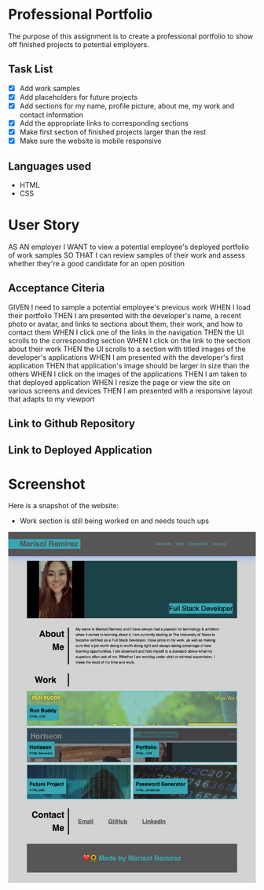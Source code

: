 # Professional Portfolio
 
 The purpose of this assignment is to create a professional portfolio to show off finished projects to potential employers.

 ## Task List

- [x] Add work samples
- [x] Add placeholders for future projects
- [x] Add sections for my name, profile picture, about me, my work and contact information
- [x] Add the appropriate links to corresponding sections
- [x] Make first section of finished projects larger than the rest
- [x] Make sure the website is mobile responsive

## Languages used

* HTML
* CSS

# User Story 

AS AN employer
I WANT to view a potential employee's deployed portfolio of work samples
SO THAT I can review samples of their work and assess whether they're a good candidate for an open position

## Acceptance Citeria

GIVEN I need to sample a potential employee's previous work
WHEN I load their portfolio
THEN I am presented with the developer's name, a recent photo or avatar, and links to sections about them, their work, and how to contact them
WHEN I click one of the links in the navigation
THEN the UI scrolls to the corresponding section
WHEN I click on the link to the section about their work
THEN the UI scrolls to a section with titled images of the developer's applications
WHEN I am presented with the developer's first application
THEN that application's image should be larger in size than the others
WHEN I click on the images of the applications
THEN I am taken to that deployed application
WHEN I resize the page or view the site on various screens and devices
THEN I am presented with a responsive layout that adapts to my viewport

## Link to Github Repository


## Link to Deployed Application


# Screenshot

Here is a snapshot of the website:
* Work section is still being worked on and needs touch ups 

![alt="site"](./assets/images/portfolio.jpg)
